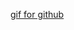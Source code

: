 [gif for github](https://github.com/almej21/moveo-remote_sessions_task/assets/101586426/fac81add-41a6-4b65-8244-83f7eea4e05b)
